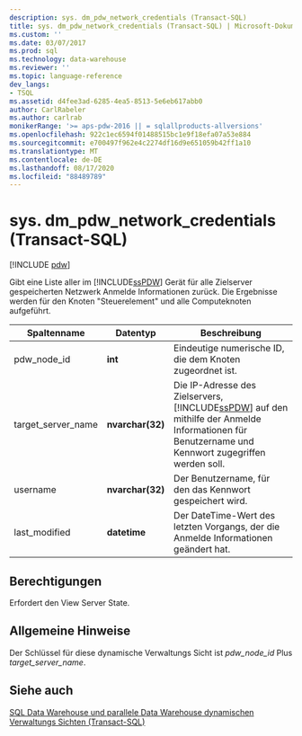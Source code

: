```yaml
---
description: sys. dm_pdw_network_credentials (Transact-SQL)
title: sys. dm_pdw_network_credentials (Transact-SQL) | Microsoft-Dokumentation
ms.custom: ''
ms.date: 03/07/2017
ms.prod: sql
ms.technology: data-warehouse
ms.reviewer: ''
ms.topic: language-reference
dev_langs:
- TSQL
ms.assetid: d4fee3ad-6285-4ea5-8513-5e6eb617abb0
author: CarlRabeler
ms.author: carlrab
monikerRange: '>= aps-pdw-2016 || = sqlallproducts-allversions'
ms.openlocfilehash: 922c1ec6594f01488515bc1e9f18efa07a53e884
ms.sourcegitcommit: e700497f962e4c2274df16d9e651059b42ff1a10
ms.translationtype: MT
ms.contentlocale: de-DE
ms.lasthandoff: 08/17/2020
ms.locfileid: "88489789"
---
```

# <a name="sysdm_pdw_network_credentials-transact-sql"></a>sys. dm_pdw_network_credentials (Transact-SQL)
[!INCLUDE [pdw](../../includes/applies-to-version/pdw.md)]

  Gibt eine Liste aller im [!INCLUDE[ssPDW](../../includes/sspdw-md.md)] Gerät für alle Zielserver gespeicherten Netzwerk Anmelde Informationen zurück. Die Ergebnisse werden für den Knoten "Steuerelement" und alle Computeknoten aufgeführt.  
  
|Spaltenname|Datentyp|Beschreibung|  
|-----------------|---------------|-----------------|  
|pdw_node_id|**int**|Eindeutige numerische ID, die dem Knoten zugeordnet ist.|  
|target_server_name|**nvarchar(32)**|Die IP-Adresse des Zielservers, [!INCLUDE[ssPDW](../../includes/sspdw-md.md)] auf den mithilfe der Anmelde Informationen für Benutzername und Kennwort zugegriffen werden soll.|  
|username|**nvarchar(32)**|Der Benutzername, für den das Kennwort gespeichert wird.|  
|last_modified|**datetime**|Der DateTime-Wert des letzten Vorgangs, der die Anmelde Informationen geändert hat.|  
  
## <a name="permissions"></a>Berechtigungen  
 Erfordert den View Server State.  
  
## <a name="general-remarks"></a>Allgemeine Hinweise  
 Der Schlüssel für diese dynamische Verwaltungs Sicht ist *pdw_node_id* Plus *target_server_name*.  
  
## <a name="see-also"></a>Siehe auch  
 [SQL Data Warehouse und parallele Data Warehouse dynamischen Verwaltungs Sichten &#40;Transact-SQL&#41;](../../relational-databases/system-dynamic-management-views/sql-and-parallel-data-warehouse-dynamic-management-views.md)  
  
  
